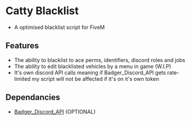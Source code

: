 # Catty Blacklist
- A optimised blacklist script for FiveM
## Features
- The ability to blacklist to ace perms, identifiers, discord roles and jobs
- The ability to edit blacklisted vehicles by a menu in game (W.I.P)
- It's own discord API calls meaning if Badger_Discord_API gets rate-limited my script will not be affected if it's on it's own token
## Dependancies
- [Badger_Discord_API](https://github.com/JaredScar/Badger_Discord_API) (OPTIONAL)